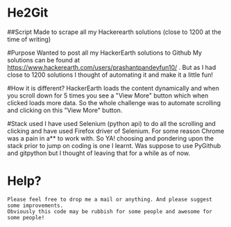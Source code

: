 # He2Git


##Script Made to scrape all my Hackerearth solutions (close to 1200 at the time of writing)

#Purpose
       Wanted to post all my HackerEarth solutions to Github
       My solutions can be found at https://www.hackerearth.com/users/prashantpandeyfun10/ . 
       But as I had close to 1200 solutions I thought of automating it and make it a little fun!

#How it is different?
    HackerEarth loads the content dynamically and when you scroll down for 5 times 
    you see a "View More" button which
    when clicked loads more data. So the whole challenge was to automate scrolling 
    and clicking on this "View More"
    button.
    
#Stack used
    I have used Selenium (python api) to do all the scrolling and clicking and have 
    used Firefox driver of Selenium.
    For some reason Chrome was a pain in a** to work with. So YA! choosing and pondering 
    upon the stack prior to jump on coding is one I learnt.
    Was suppose to use PyGithub and gitpython
    but I thought of leaving that for a while as of now.
    
# Help?
    Please feel free to drop me a mail or anything. And please suggest some improvements. 
    Obviously this code may be rubbish for some people and awesome for some people!
